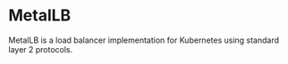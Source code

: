 # MetalLB

MetalLB is a load balancer implementation for Kubernetes using standard layer 2 protocols.
